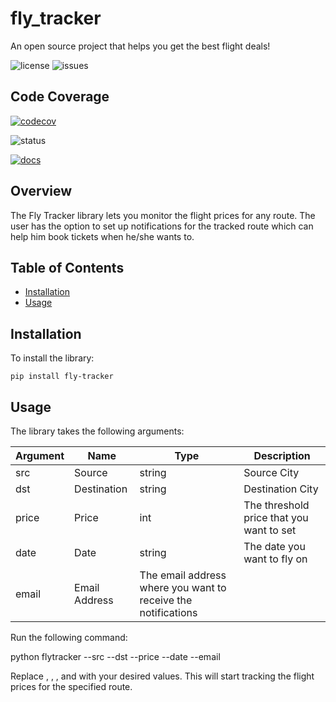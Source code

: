 # fly_tracker
An open source project that helps you get the best flight deals!

![license](https://img.shields.io/github/license/Ritik3111/fly_tracker)
![issues](https://img.shields.io/github/issues/Ritik3111/fly_tracker)

## Code Coverage

[![codecov](https://codecov.io/gh/Ritik3111/fly_tracker/branch/main/graph/badge.svg)](https://codecov.io/gh/Ritik3111/fly_tracker)

![status](https://img.shields.io/github/actions/workflow/status/Ritik3111/fly_tracker/setup.yml)

[![docs](https://img.shields.io/readthedocs/fly-tracker)](https://fly-tracker.readthedocs.io/en/latest/)

## Overview

The Fly Tracker library lets you monitor the flight prices for any route.
The user has the option to set up notifications for the tracked route which can help him book tickets when he/she wants to.

## Table of Contents

- [Installation](#Installation)
- [Usage](#Usage)

## Installation 

To install the library: 

`pip install fly-tracker`

## Usage

The library takes the following arguments:

| Argument | Name | Type | Description
| -------- | -------- | -------- | -------- |
| src | Source | string | Source City |
| dst | Destination | string |Destination City |
| price | Price | int |The threshold price that you want to set |
| date | Date | string | The date you want to fly on |
| email | Email Address | The email address where you want to receive the notifications |

Run the following command:

python flytracker --src <src-city> --dst <dest-city> --price <price> --date <date> --email <email>

Replace <src-city>, <dest-city>, <price>, <date> and <email> with your desired values. This will start tracking the flight prices for the specified route.


